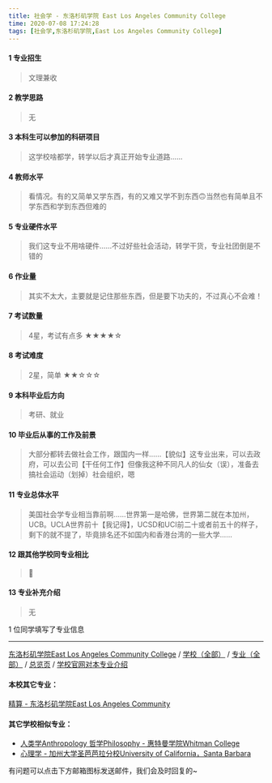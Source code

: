 ```yaml
---
title: 社会学 - 东洛杉矶学院 East Los Angeles Community College
time: 2020-07-08 17:24:28
tags: [社会学,东洛杉矶学院,East Los Angeles Community College]
---
```

#### 1 专业招生
> 文理兼收


#### 2 教学思路
> 无


#### 3 本科生可以参加的科研项目
>  这学校啥都学，转学以后才真正开始专业道路……


#### 4 教师水平
> 看情况。有的又简单又学东西，有的又难又学不到东西🙃当然也有简单且不学东西和学到东西但难的


#### 5 专业硬件水平
> 我们这专业不用啥硬件……不过好些社会活动，转学干货，专业社团倒是不错的


#### 6 作业量
> 其实不太大，主要就是记住那些东西，但是要下功夫的，不过真心不会难！


#### 7 考试数量
> 4星，考试有点多
★★★★☆


#### 8 考试难度
> 2星，简单
★★☆☆☆



#### 9 本科毕业后方向
> 考研、就业


#### 10 毕业后从事的工作及前景
> 大部分都转去做社会工作，跟国内一样……【貌似】这专业出来，可以去政府，可以去公司【干任何工作】但像我这种不同凡人的仙女（误），准备去搞社会运动（划掉）社会组织，嗯


#### 11 专业总体水平
> 美国社会学专业相当靠前啊……世界第一是哈佛，世界第二就在本加州，UCB。UCLA世界前十【我记得】，UCSD和UCI前二十或者前五十的样子，剩下的就不提了，毕竟排名还不如国内和香港台湾的一些大学……


#### 12 跟其他学校同专业相比
> 🙈


#### 13 专业补充介绍
> 无

1 位同学填写了专业信息
***
[东洛杉矶学院East Los Angeles Community College](https://univgo.github.io/2020/07/08/东洛杉矶学院East%20Los%20Angeles%20College) / [学校（全部）](https://univgo.github.io/2020/07/09/学校汇总页) / [专业（全部）](https://univgo.github.io/2020/07/09/专业汇总页) / [总览页](https://univgo.github.io/2020/07/09/总览) / [学校官网对本专业介绍](http://www.elac.edu/academics/departments/socialsci/sociology/index.htm)
#### 本校其它专业：
[精算 - 东洛杉矶学院East Los Angeles Community](https://univgo.github.io/2020/07/08/精算%20-%20东洛杉矶学院East%20Los%20Angeles%20College) 
#### 其它学校相似专业：
- [人类学Anthropology 哲学Philosophy - 惠特曼学院Whitman College](https://univgo.github.io/2020/07/08/人类学Anthropology%20哲学Philosophy%20-%20惠特曼学院Whitman%20College) 
- [心理学 - 加州大学圣芭芭拉分校University of California，Santa Barbara](https://univgo.github.io/2020/07/08/心理学%20-%20加州大学圣芭芭拉分校University%20of%20California，Santa%20Barbara) 


有问题可以点击下方邮箱图标发送邮件，我们会及时回复的~
